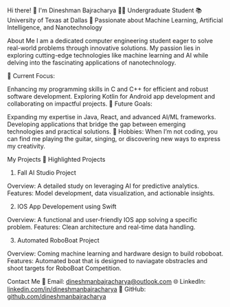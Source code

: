 Hi there! 👋 I'm Dineshman Bajracharya
👨‍🎓 Undergraduate Student
📚 University of Texas at Dallas
🌟 Passionate about Machine Learning, Artificial Intelligence, and Nanotechnology

About Me
I am a dedicated computer engineering student eager to solve real-world problems through innovative solutions. My passion lies in exploring cutting-edge technologies like machine learning and AI while delving into the fascinating applications of nanotechnology.

🎯 Current Focus:

Enhancing my programming skills in C and C++ for efficient and robust software development.
Exploring Kotlin for Android app development and collaborating on impactful projects.
🚀 Future Goals:

Expanding my expertise in Java, React, and advanced AI/ML frameworks.
Developing applications that bridge the gap between emerging technologies and practical solutions.
🎵 Hobbies:
When I’m not coding, you can find me playing the guitar, singing, or discovering new ways to express my creativity.

My Projects
📌 Highlighted Projects

1. Fall AI Studio Project

Overview: A detailed study on leveraging AI for predictive analytics.
Features: Model development, data visualization, and actionable insights.

2. IOS App Developement using Swift

Overview: A functional and user-friendly IOS app solving a specific problem.
Features: Clean architecture and real-time data handling.

3. Automated RoboBoat Project

Overview: Coming machine learning and hardware design to build roboboat.
Features: Automated boat that is designed to naviagate obstracles and shoot targets for RoboBoat Competition.

Contact Me
📧 Email: [dineshmanbajracharya@outlook.com](url)
🌐 LinkedIn: [linkedin.com/in/dineshmanbajracharya](url)
🌟 GitHub: [github.com/dineshmanbajracharya](url)
